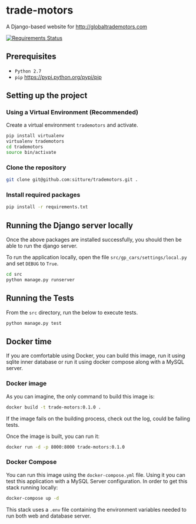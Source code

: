 # trade-motors

A Django-based website for http://globaltrademotors.com

[![Requirements Status](https://requires.io/github/joshessman/trade-motors/requirements.svg?branch=master)](https://requires.io/github/joshessman/trade-motors/requirements/?branch=master)

## Prerequisites

+ `Python 2.7`
+ `pip` https://pypi.python.org/pypi/pip

## Setting up the project

### Using a Virtual Environment (Recommended)

Create a virtual environment `trademotors` and activate.

```bash
pip install virtualenv
virtualenv trademotors
cd trademotors
source bin/activate
```

### Clone the repository

```bash
git clone git@github.com:sitture/trademotors.git .
```

### Install required packages ###

```bash
pip install -r requirements.txt
```

## Running the Django server locally ##

Once the above packages are installed successfully, you should then be able to run the django server.

To run the application locally, open the file `src/gp_cars/settings/local.py` and set `DEBUG` to `True`.

```bash
cd src
python manage.py runserver
```

## Running the Tests ##

From the `src` directory, run the below to execute tests.

```bash
python manage.py test
```

## Docker time ##
If you are comfortable using Docker, you can build this image, run it using sqlite inner database or run it using docker compose along with a MySQL server.

### Docker image ###
As you can imagine, the only command to build this image is:

```bash
docker build -t trade-motors:0.1.0 .
```

If the image fails on the building process, check out the log, could be failing tests.

Once the image is built, you can run it:

```bash
docker run -d -p 8000:8000 trade-motors:0.1.0
```

### Docker Compose ###
You can run this image using the `docker-compose.yml` file. Using it you can test this application with a MySQL Server configuration. In order to get this stack running locally:

```bash
docker-compose up -d
```

This stack uses a `.env` file containing the environment variables needed to run both web and database server.

